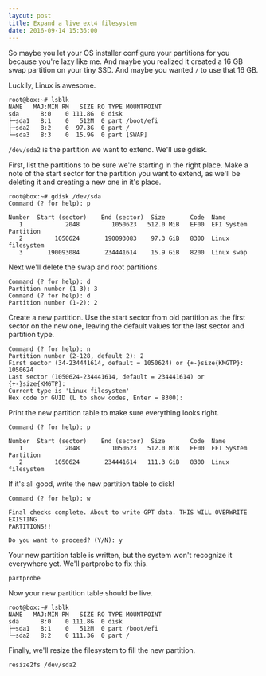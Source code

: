 ```yaml
---
layout: post
title: Expand a live ext4 filesystem
date: 2016-09-14 15:36:00
---
```


So maybe you let your OS installer configure your partitions for you because you're lazy like me. And maybe you realized it created a 16 GB swap partition on your tiny SSD. And maybe you wanted `/` to use that 16 GB.

Luckily, Linux is awesome.

```
root@box:~# lsblk
NAME   MAJ:MIN RM   SIZE RO TYPE MOUNTPOINT
sda      8:0    0 111.8G  0 disk
├─sda1   8:1    0   512M  0 part /boot/efi
├─sda2   8:2    0  97.3G  0 part /
└─sda3   8:3    0  15.9G  0 part [SWAP]
```

`/dev/sda2` is the partition we want to extend. We'll use gdisk.

First, list the partitions to be sure we're starting in the right place. Make a note of the start sector for the partition you want to extend, as we'll be deleting it and creating a new one in it's place.

```
root@box:~# gdisk /dev/sda
Command (? for help): p

Number  Start (sector)    End (sector)  Size       Code  Name
   1            2048         1050623   512.0 MiB   EF00  EFI System Partition
   2         1050624       190093083    97.3 GiB   8300  Linux filesystem
   3       190093084       234441614    15.9 GiB   8200  Linux swap
```

Next we'll delete the swap and root partitions.

```
Command (? for help): d
Partition number (1-3): 3
Command (? for help): d
Partition number (1-2): 2
```

Create a new partition. Use the start sector from old partition as the first sector on the new one, leaving the default values for the last sector and partition type.

```
Command (? for help): n
Partition number (2-128, default 2): 2
First sector (34-234441614, default = 1050624) or {+-}size{KMGTP}: 1050624
Last sector (1050624-234441614, default = 234441614) or {+-}size{KMGTP}:
Current type is 'Linux filesystem'
Hex code or GUID (L to show codes, Enter = 8300):
```

Print the new partition table to make sure everything looks right.

```
Command (? for help): p

Number  Start (sector)    End (sector)  Size       Code  Name
   1            2048         1050623   512.0 MiB   EF00  EFI System Partition
   2         1050624       234441614   111.3 GiB   8300  Linux filesystem
```

If it's all good, write the new partition table to disk!

```
Command (? for help): w

Final checks complete. About to write GPT data. THIS WILL OVERWRITE EXISTING
PARTITIONS!!

Do you want to proceed? (Y/N): y
```

Your new partition table is written, but the system won't recognize it everywhere yet. We'll partprobe to fix this.

```
partprobe
```

Now your new partition table should be live.

```
root@box:~# lsblk
NAME   MAJ:MIN RM   SIZE RO TYPE MOUNTPOINT
sda      8:0    0 111.8G  0 disk
├─sda1   8:1    0   512M  0 part /boot/efi
└─sda2   8:2    0 111.3G  0 part /
```

Finally, we'll resize the filesystem to fill the new partition.

```
resize2fs /dev/sda2
```
